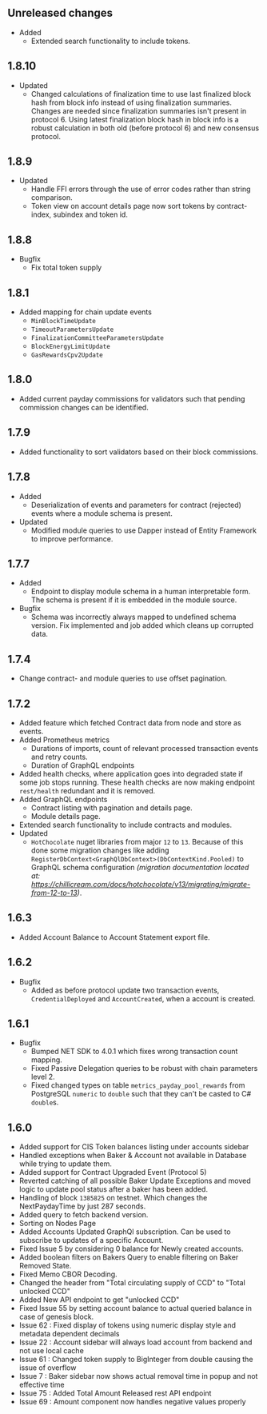 ## Unreleased changes
- Added
    - Extended search functionality to include tokens.

## 1.8.10
- Updated
    - Changed calculations of finalization time to use last finalized block hash from block info instead of using finalization summaries. Changes are needed since finalization summaries isn't present in protocol 6. Using latest finalization block hash in block info is a robust calculation in both old (before protocol 6) and new consensus protocol.

## 1.8.9
- Updated
    - Handle FFI errors through the use of error codes rather than string comparison.
    - Token view on account details page now sort tokens by contract- index, subindex and token id.

## 1.8.8
- Bugfix
    - Fix total token supply

## 1.8.1
- Added mapping for chain update events
    - `MinBlockTimeUpdate`
    - `TimeoutParametersUpdate`
    - `FinalizationCommitteeParametersUpdate`
    - `BlockEnergyLimitUpdate`
    - `GasRewardsCpv2Update`

## 1.8.0
- Added current payday commissions for validators such that pending commission changes can be identified.

## 1.7.9
- Added functionality to sort validators based on their block commissions.

## 1.7.8
- Added
    - Deserialization of events and parameters for contract (rejected) events where a module schema is present.
- Updated
    - Modified module queries to use Dapper instead of Entity Framework to improve performance.
    
## 1.7.7
- Added
    - Endpoint to display module schema in a human interpretable form. The schema is present if it is embedded in the module source.
- Bugfix
    - Schema was incorrectly always mapped to undefined schema version. Fix implemented and job added which cleans up corrupted data.

## 1.7.4
- Change contract- and module queries to use offset pagination.

## 1.7.2
- Added feature which fetched Contract data from node and store as events.
- Added Prometheus metrics
    - Durations of imports, count of relevant processed transaction events and retry counts.
    - Duration of GraphQL endpoints
- Added health checks, where application goes into degraded state if some job stops running. These health checks are now making endpoint `rest/health` redundant and it is removed.
- Added GraphQL endpoints
    - Contract listing with pagination and details page.
    - Module details page.
- Extended search functionality to include contracts and modules.
- Updated
    - `HotChocolate` nuget libraries from major `12` to `13`. Because of this done some migration changes like adding `RegisterDbContext<GraphQlDbContext>(DbContextKind.Pooled)` 
    to GraphQL schema configuration *(migration documentation located at: https://chillicream.com/docs/hotchocolate/v13/migrating/migrate-from-12-to-13)*.

## 1.6.3
- Added Account Balance to Account Statement export file.

## 1.6.2
- Bugfix
    - Added as before protocol update two transaction events, `CredentialDeployed` and `AccountCreated`, when a account is created.

## 1.6.1
- Bugfix
    - Bumped NET SDK to 4.0.1 which fixes wrong transaction count mapping.
    - Fixed Passive Delegation queries to be robust with chain parameters level 2.
    - Fixed changed types on table `metrics_payday_pool_rewards` from PostgreSQL `numeric` to `double` such that they can't be casted to C# `double`s.

## 1.6.0
- Added support for CIS Token balances listing under accounts sidebar
- Handled exceptions when Baker & Account not available in Database while trying to update them.
- Added support for Contract Upgraded Event (Protocol 5)
- Reverted catching of all possible Baker Update Exceptions and moved logic to update pool status after a baker has been added.
- Handling of block `1385825` on testnet. Which changes the NextPaydayTime by just 287 seconds.
- Added query to fetch backend version.
- Sorting on Nodes Page
- Added Accounts Updated GraphQl subscription. Can be used to subscribe to updates of a specific Account. 
- Fixed Issue 5 by considering 0 balance for Newly created accounts.
- Added boolean filters on Bakers Query to enable filtering on Baker Removed State.
- Fixed Memo CBOR Decoding.
- Changed the header from "Total circulating supply of CCD" to "Total unlocked CCD"
- Added New API endpoint to get "unlocked CCD"
- Fixed Issue 55 by setting account balance to actual queried balance in case of genesis block.
- Issue 62 : Fixed display of tokens using numeric display style and metadata dependent decimals
- Issue 22 :  Account sidebar will always load account from backend and not use local cache
- Issue 61 :  Changed token supply to BigInteger from double causing the issue of overflow
- Issue 7 : Baker sidebar now shows actual removal time in popup and not effective time
- Issue 75 : Added Total Amount Released rest API endpoint
- Issue 69 : Amount component now handles negative values properly
